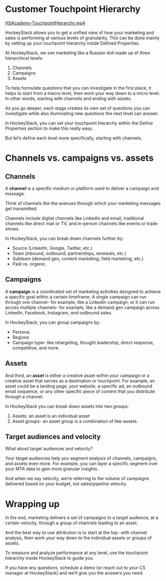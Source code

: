 # Customer Touchpoint Hierarchy

[HSAcademy-TouchpointHierarchy.mp4](Customer-Touchpoint-Hierarchy/HSAcademy-TouchpointHierarchy.mp4)

HockeyStack allows you to get a unified view of how your marketing and sales is performing at various levels of granularity. This can be done mainly by setting up your touchpoint hierarchy inside Defined Properties. 

At HockeyStack, we see marketing like a Russian doll made up of *three* hierarchical levels:

1. Channels
2. Campaigns
3. Assets

To help formulate questions that you can investigate in the first place, it helps to start from a macro level, then work your way down to a micro level. In other words, starting with channels and ending with assets.

As you go deeper, each stage creates its own set of questions you can investigate while also illuminating new questions the next level can answer.

In HockeyStack, you can set your touchpoint hierarchy within the Define Properties section to make this really easy.

But let’s define each level more specifically, starting with channels.

# **Channels vs. campaigns vs. assets**

## Channels

A **channel** is a specific medium or platform used to deliver a campaign and message.

Think of channels like the avenues through which your marketing messages get transmitted.

Channels include digital channels like Linkedin and email, traditional channels like direct mail or TV, and in-person channels like events or trade shows.

In HockeyStack, you can break down channels further by:

- Source (LinkedIn, Google, Twitter, etc.)
- Team (inbound, outbound, partnerships, renewals, etc.)
- Subteam (demand gen, content marketing, field marketing, etc.)
- Paid vs. organic.

## Campaigns

A **campaign** is a coordinated set of marketing activities designed to achieve a specific goal within a certain timeframe. A single campaign can run through one channel- for example, like a Linkedin campaign; or it can run across multiple channels- for example, like a demand gen campaign across LinkedIn, Facebook, Instagram, *and* outbound sales.

In HockeyStack, you can group campaigns by:

- Persona
- Regions
- Campaign type- like retargeting, thought leadership, direct response, competitive, and more.

## Assets

And third, an **asset** is either a creative asset within your campaign or a creative asset that serves as a destination or touchpoint. For example, an asset could be a landing page, your website, a specific ad, an outbound email sequence, or any other specific piece of content that you distribute through a channel.

In HockeyStack you can break down assets into two groups: 

1. Assets:  an asset is an individual asset
2. Asset groups- an asset group is a combination of like-assets.

## Target audiences and velocity

What about target audiences and velocity?

Your target audiences help you segment analysis of channels, campaigns, and assets even more. For example, you can layer a specific segment over your MTA data to gain more granular insights.

And when we say velocity, we’re referring to the volume of campaigns delivered based on your budget, not sales/pipeline velocity.

# **Wrapping up**

In the end, marketing delivers a set of campaigns to a target audience, at a certain velocity, through a group of channels leading to an asset.

And the best way to use attribution is to start at the top- with channel analysis, then work your way down to the individual assets or groups of assets.

To measure and analyze performance at any level, use the touchpoint hierarchy inside HockeyStack to guide you.

If you have any questions, schedule a demo (or reach out to your CS manager at HockeyStack) and we’ll give you the answers you need.